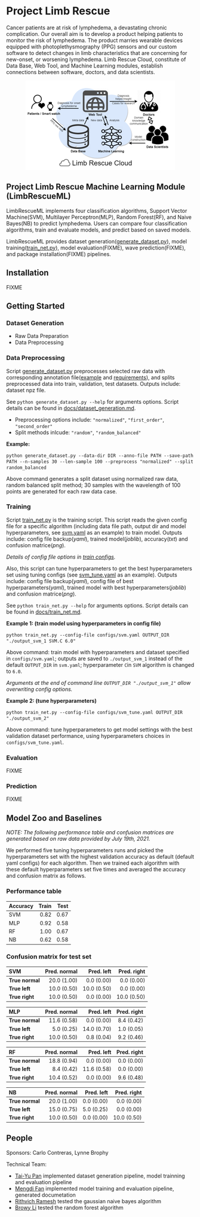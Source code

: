 # Project Limb Rescue
Cancer patients are at risk of lymphedema, a devastating chronic complication. Our overall aim is to develop a product helping patients to monitor the risk of lymphedema. The product marries wearable devices equipped with photoplethysmography (PPG) sensors and our custom software to detect changes in limb characteristics that are concerning for new-onset, or worsening lymphedema. 
Limb Rescue Cloud, constitute of Data Base, Web Tool, and Machine Learning modules, establish connections between software, doctors, and data scientists.
<p align="center"><img src="figures/PLR_context_diagram.png" width="400"></p>

## Project Limb Rescue Machine Learning Module (LimbRescueML)
LimbRescueML implements four classification algorithms, Support Vector Machine(SVM), Multilayer Perceptron(MLP), Random Forest(RF), and Naive Bayes(NB) to predict lymphedema. Users can compare four classification algorithms, train and evaluate models, and predict based on saved models.

LimbRescueML provides dataset generation([generate_dataset.py](generate_dataset.py)), model training([train_net.py](train_net.py)), model evaluation(FIXME), wave prediction(FIXME), and package installation(FIXME) pipelines.

## Installation
FIXME
## Getting Started

### Dataset Generation
- Raw Data Preparation 
- Data Preprocessing

### Data Preprocessing
Script [generate_dataset.py](generate_dataset.py) preprocesses selected raw data with corresponding annotation file([example](rawdata/annotations.csv) and [requirements](docs/dataset_generation.md)), and splits preprocessed data into train, validation, test datasets. Outputs include: dataset npz file.

See `python generate_dataset.py --help` for arguments options. Script details can be found in [docs/dataset_generation.md](docs/data_preprocess.md).
- Preprocessing options include: `"normalized"`, `"first_order"`, `"second_order"`
- Split methods inlcude: `"random"`, `"random_balanced"`

**Example:**
```
python generate_dataset.py --data-dir DIR --anno-file PATH --save-path PATH --n-samples 30 --len-sample 100 --preprocess "normalized" --split random_balanced 
```
Above command generates a split dataset using normalized raw data, random balanced split method; 30 samples with the wavelength of 100 points are generated for each raw data case.

### Training
Script [train_net.py](train_net.py) is the training script. This script reads the given config file for a specific algorithm (including data file path, output dir and model hyperparameters, see [svm.yaml](configs/svm.yaml) as an example) to train model. Outputs include: config file backup(_yaml_), trained model(_joblib_), accuracy(_txt_) and confusion matrice(_png_).

_Details of config file options in [train configs](configs/README.md)._

Also, this script can tune hyperparameters to get the best hyperparameters set using tuning configs (see [svm_tune.yaml](configs/svm_tune.yaml) as an example). Outputs include: config file backup(_yaml_), config file of best hyperparameters(_yaml_), trained model with best hyperparameters(_joblib_) and confusion matrice(_png_).

See `python train_net.py --help` for arguments options. Script details can be found in [docs/train_net.md](docs/train_net.md).

**Example 1: (train model using hyperparameters in config file)**
```
python train_net.py --config-file configs/svm.yaml OUTPUT_DIR "./output_svm_1 SVM.C 6.0"
```
Above command: train model with hyperparameters and dataset specified in `configs/svm.yaml`; outputs are saved to `./output_svm_1` instead of the default `OUTPUT_DIR` in `svm.yaml`; hyperparameter `C`in `SVM` algorithm is changed to `6.0`. 

_Arguments at the end of command line `OUTPUT_DIR "./output_svm_1"` allow overwriting config options._

**Example 2: (tune hyperparameters)**
```
python train_net.py --config-file configs/svm_tune.yaml OUTPUT_DIR "./output_svm_2"
```
Above command: tune hyperparameters to get model settings with the best validation dataset performance, using hyperparameters choices in `configs/svm_tune.yaml`.

### Evaluation
FIXME
### Prediction
FIXME
## Model Zoo and Baselines
_NOTE: The following performance table and confusion matrices are generated based on raw data provided by July 19th, 2021._

We performed five tuning hyperparameters runs and picked the hyperparameters set with the highest validation accuracy as default (default yaml configs) for each algorithm. Then we trained each algorithm with these default hyperparameters set five times and averaged the accuracy and confusion matrix as follows.

### Performance table
| Accuracy | Train | Test |
|:---|---:|---:|
| SVM | 0.82 | 0.67 |
| MLP | 0.92 | 0.58 |
| RF | 1.00 | 0.67 |
| NB | 0.62 | 0.58 |

### Confusion matrix for test set
| SVM | Pred. normal | Pred. left | Pred. right |
| :--- | ---: | ---: | ---: | 
| **True normal** | 20.0 (1.00) | 0.0 (0.00) | 0.0 (0.00) |
| **True left** | 10.0 (0.50) | 10.0 (0.50) | 0.0 (0.00) |
| **True right** | 10.0 (0.50) | 0.0 (0.00) | 10.0 (0.50) |

| MLP | Pred. normal | Pred. left | Pred. right |
| :--- | ---: | ---: | ---: | 
| **True normal** | 11.6 (0.58) | 0.0 (0.00) | 8.4 (0.42) |
| **True left** | 5.0 (0.25) | 14.0 (0.70) | 1.0 (0.05) |
| **True right** | 10.0 (0.50) | 0.8 (0.04) | 9.2 (0.46) |

| RF | Pred. normal | Pred. left | Pred. right |
| :--- | ---: | ---: | ---: |
| **True normal** | 18.8 (0.94) | 0.0 (0.00) | 0.0 (0.00) |
| **True left** | 8.4 (0.42) | 11.6 (0.58) | 0.0 (0.00) |
| **True right** | 10.4 (0.52) | 0.0 (0.00) | 9.6 (0.48) |

| NB | Pred. normal | Pred. left | Pred. right |
| :--- | ---: | ---: | ---: |
| **True normal** | 20.0 (1.00) | 0.0 (0.00) | 0.0 (0.00) |
| **True left** | 15.0 (0.75) | 5.0 (0.25) | 0.0 (0.00) |
| **True right** | 10.0 (0.50) | 0.0 (0.00) | 10.0 (0.50) |

## People
Sponsors: Carlo Contreras, Lynne Brophy

Technical Team: 
- [Tai-Yu Pan](https://github.com/tydpan) implemented dataset generation pipeline, model trainning and evaluation pipeline
- [Mengdi Fan](https://github.com/mengdifan) implemented model training and evaluation pipeline, generated documetation
- [Rithvich Ramesh](https://github.com/rithvichramesh) tested the gaussian naive bayes algorithm
- [Browy Li](https://github.com/BrowyLi) tested the random forest algorithm



